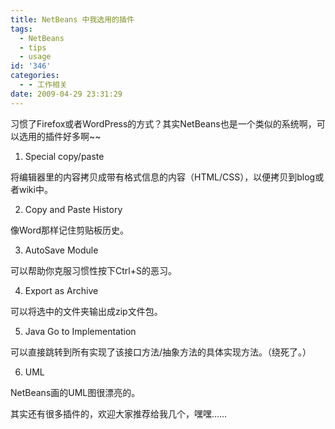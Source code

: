 ```yaml
---
title: NetBeans 中我选用的插件
tags:
  - NetBeans
  - tips
  - usage
id: '346'
categories:
  - - 工作相关
date: 2009-04-29 23:31:29
---
```


习惯了Firefox或者WordPress的方式？其实NetBeans也是一个类似的系统啊，可以选用的插件好多啊~~
<!-- more -->
1. Special copy/paste

将编辑器里的内容拷贝成带有格式信息的内容（HTML/CSS），以便拷贝到blog或者wiki中。

2. Copy and Paste History

像Word那样记住剪贴板历史。

3. AutoSave Module

可以帮助你克服习惯性按下Ctrl+S的恶习。

4. Export as Archive

可以将选中的文件夹输出成zip文件包。

5. Java Go to Implementation

可以直接跳转到所有实现了该接口方法/抽象方法的具体实现方法。（绕死了。）

6. UML

NetBeans画的UML图很漂亮的。

其实还有很多插件的，欢迎大家推荐给我几个，嘿嘿……